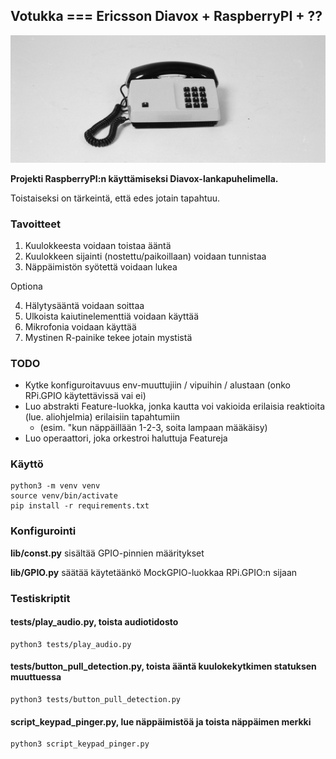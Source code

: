 ## Votukka === Ericsson Diavox + RaspberryPI + ??

[![Ericsson Diavox](https://github.com/leonarven/raspi-puhelin/blob/main/media/diavox.jpg?raw=true "Photo: Okänd / Tekniska museet - https://digitaltmuseum.se/021026312683/telefonapparat, CC BY 4.0")](https://digitaltmuseum.se/021026312683/telefonapparat)

**Projekti RaspberryPI:n käyttämiseksi Diavox-lankapuhelimella.**

Toistaiseksi on tärkeintä, että edes jotain tapahtuu.

### Tavoitteet

1. Kuulokkeesta voidaan toistaa ääntä
2. Kuulokkeen sijainti (nostettu/paikoillaan) voidaan tunnistaa
3. Näppäimistön syötettä voidaan lukea

Optiona

4. Hälytysääntä voidaan soittaa
5. Ulkoista kaiutinelementtiä voidaan käyttää
6. Mikrofonia voidaan käyttää
7. Mystinen R-painike tekee jotain mystistä

### TODO

- Kytke konfiguroitavuus env-muuttujiin / vipuihin / alustaan (onko RPi.GPIO käytettävissä vai ei)
- Luo abstrakti Feature-luokka, jonka kautta voi vakioida erilaisia reaktioita (lue. aliohjelmia) erilaisiin tapahtumiin
  - (esim. "kun näppäillään 1-2-3, soita lampaan määkäisy)
- Luo operaattori, joka orkestroi haluttuja Featureja

### Käyttö
```
python3 -m venv venv
source venv/bin/activate
pip install -r requirements.txt
```
### Konfigurointi
**lib/const.py** sisältää GPIO-pinnien määritykset

**lib/GPIO.py** säätää käytetäänkö MockGPIO-luokkaa RPi.GPIO:n sijaan

### Testiskriptit
#### tests/play_audio.py, toista audiotidosto
```
python3 tests/play_audio.py
```
#### tests/button_pull_detection.py, toista ääntä kuulokekytkimen statuksen muuttuessa
```
python3 tests/button_pull_detection.py
```
#### script_keypad_pinger.py, lue näppäimistöä ja toista näppäimen merkki
```
python3 script_keypad_pinger.py
```
